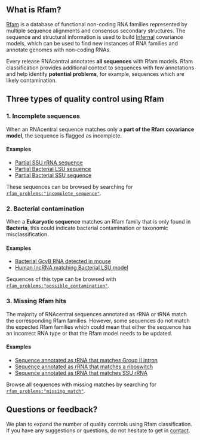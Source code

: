
## What is Rfam?

[Rfam](http://rfam.org) is a database of functional non-coding RNA families represented by multiple sequence alignments and consensus secondary structures. The sequence and structural information is used to build [Infernal](http://eddylab.org/infernal/) covariance models, which can be used to find new instances of RNA families and annotate genomes with non-coding RNAs.

Every release RNAcentral annotates **all sequences** with Rfam models. Rfam classification provides additional context to sequences with few annotations and help identify **potential problems**, for example, sequences which are likely contamination.

## Three types of quality control using Rfam

### 1. Incomplete sequences

When an RNAcentral sequence matches only a **part of the Rfam covariance model**, the sequence is flagged as incomplete.

#### Examples

* [Partial SSU rRNA sequence](/rna/URS000080E00A/562)
* [Partial Bacterial LSU sequence](/rna/URS00008D09BC/9606)
* [Partial Bacterial SSU sequence](/rna/URS0000818FC1/77133)

These sequences can be browsed by searching for [`rfam_problems:"incomplete_sequence"`](/search?q=rfam_problems:%22incomplete_sequence%22).

### 2. Bacterial contamination

When a **Eukaryotic sequence** matches an Rfam family that is only found in **Bacteria**, this could indicate bacterial contamination or taxonomic misclassification.

#### Examples

* [Bacterial GcvB RNA detected in mouse](/rna/URS00002EF971/10090)
* [Human lncRNA matching Bacterial LSU model](rna/URS000013EF30/10090)

Sequences of this type can be browsed with [`rfam_problems:"possible_contamination"`](/search?q=rfam_problems:%22possible_contamination%22).

### 3. Missing Rfam hits

The majority of RNAcentral sequences annotated as rRNA or tRNA match the corresponding Rfam families. However, some sequences do not match the expected Rfam families which could mean that either the sequence has an incorrect RNA type or that the Rfam model needs to be updated.

#### Examples

* [Sequence annotated as tRNA that matches Group II intron](/rna/URS000036606A/4113)
* [Sequence annotated as rRNA that matches a riboswitch](/rna/URS00002A4649/1151342)
* [Sequence annotated as tRNA that matches SSU rRNA](/rna/URS00000A7AA6/114707)

Browse all sequences with missing matches by searching for [`rfam_problems:"missing_match"`](/search?q=rfam_problems:%22missing_match%22).

## Questions or feedback?

We plan to expand the number of quality controls using Rfam classification. If you have any suggestions or questions, do not hesitate to get in [contact](/contact).
